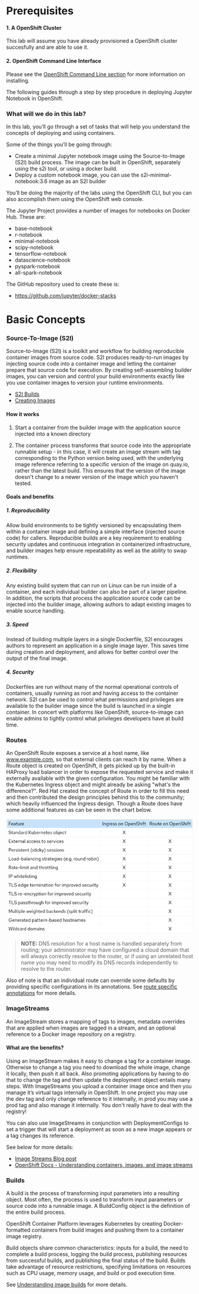 # Prerequisites

#### 1. A OpenShift Cluster
This lab will assume you have already provisioned a OpenShift cluster succesfully and are able to use it.  

#### 2. OpenShift Command Line Interface
Please see the [OpenShift Command Line section](https://docs.openshift.com/container-platform/4.10/cli_reference/openshift_cli/getting-started-cli.html) for more information on installing.

The following guides through a step by step procedure in deploying Jupyter Notebook in OpenShift.

### What will we do in this lab?
In this lab, you’ll go through a set of tasks that will help you understand the concepts of deploying and using containers.

Some of the things you’ll be going through:

- Create a minimal Jupyter notebook image using the Source-to-Image (S2I) build process. The image can be built in OpenShift, separately using the s2i tool, or using a docker build.
- Deploy a custom notebook image, you can use the s2i-minimal-notebook:3.6 image as an S2I builder

You’ll be doing the majority of the labs using the OpenShift CLI, but you can also accomplish them using the OpenShift web console.

The Jupyter Project provides a number of images for notebooks on Docker Hub. These are:

* base-notebook
* r-notebook
* minimal-notebook
* scipy-notebook
* tensorflow-notebook
* datascience-notebook
* pyspark-notebook
* all-spark-notebook

The GitHub repository used to create these is:

* https://github.com/jupyter/docker-stacks

# Basic Concepts

### Source-To-Image (S2I)

Source-to-Image (S2I) is a toolkit and workflow for building reproducible container images from source code. S2I produces ready-to-run images by injecting source code into a container image and letting the container prepare that source code for execution. By creating self-assembling builder images, you can version and control your build environments exactly like you use container images to version your runtime environments.

  * [S2I Builds](https://github.com/openshift/source-to-image)
  * [Creating Images](https://docs.openshift.com/container-platform/4.10/openshift_images/create-images.html)

#### How it works

1. Start a container from the builder image with the application source injected into a known directory

1. The container process transforms that source code into the appropriate runnable setup - in this case, it will create an image stream with tag corresponding to the Python version being used, with the underlying image reference referring to a specific version of the image on quay.io, rather than the latest build. This ensures that the version of the image doesn't change to a newer version of the image which you haven't tested.


#### Goals and benefits

##### 1. Reproducibility
Allow build environments to be tightly versioned by encapsulating them within a container image and defining a simple interface (injected source code) for callers. Reproducible builds are a key requirement to enabling security updates and continuous integration in containerized infrastructure, and builder images help ensure repeatability as well as the ability to swap runtimes.

##### 2. Flexibility
Any existing build system that can run on Linux can be run inside of a container, and each individual builder can also be part of a larger pipeline. In addition, the scripts that process the application source code can be injected into the builder image, allowing authors to adapt existing images to enable source handling.

##### 3. Speed
Instead of building multiple layers in a single Dockerfile, S2I encourages authors to represent an application in a single image layer. This saves time during creation and deployment, and allows for better control over the output of the final image.

##### 4. Security
Dockerfiles are run without many of the normal operational controls of containers, usually running as root and having access to the container network. S2I can be used to control what permissions and privileges are available to the builder image since the build is launched in a single container. In concert with platforms like OpenShift, source-to-image can enable admins to tightly control what privileges developers have at build time.

### Routes
An OpenShift Route exposes a service at a host name, like www.example.com, so that external clients can reach it by name. When a Route object is created on OpenShift, it gets picked up by the built-in HAProxy load balancer in order to expose the requested service and make it externally available with the given configuration. You might be familiar with the Kubernetes Ingress object and might already be asking "what's the difference?". Red Hat created the concept of Route in order to fill this need and then contributed the design principles behind this to the community; which heavily influenced the Ingress design.  Though a Route does have some additional features as can be seen in the chart below.

![routes vs ingress](/docs/images/1-routes_vs_ingress.png)

> **NOTE:** DNS resolution for a host name is handled separately from routing; your administrator may have configured a cloud domain that will always correctly resolve to the router, or if using an unrelated host name you may need to modify its DNS records independently to resolve to the router.

Also of note is that an individual route can override some defaults by providing specific configurations in its annotations.  See [route specific annotations](https://docs.openshift.com/container-platform/4.10/networking/routes/route-configuration.html#nw-route-specific-annotations_route-configuration) for more details.

### ImageStreams
An ImageStream stores a mapping of tags to images, metadata overrides that are applied when images are tagged in a stream, and an optional reference to a Docker image repository on a registry.


#### What are the benefits? 
Using an ImageStream makes it easy to change a tag for a container image.  Otherwise to change a tag you need to download the whole image, change it locally, then push it all back. Also promoting applications by having to do that to change the tag and then update the deployment object entails many steps.  With ImageStreams you upload a container image once and then you manage it’s virtual tags internally in OpenShift.  In one project you may use the dev tag and only change reference to it internally, in prod you may use a prod tag and also manage it internally. You don't really have to deal with the registry!

You can also use ImageStreams in conjunction with DeploymentConfigs to set a trigger that will start a deployment as soon as a new image appears or a tag changes its reference.

See below for more details: 

* [Image Streams Blog post](https://blog.openshift.com/image-streams-faq/)
* [OpenShift Docs - Understanding containers, images, and image streams](https://docs.openshift.com/container-platform/4.10/openshift_images/images-understand.html)



### Builds
A build is the process of transforming input parameters into a resulting object. Most often, the process is used to transform input parameters or source code into a runnable image. A BuildConfig object is the definition of the entire build process.

OpenShift Container Platform leverages Kubernetes by creating Docker-formatted containers from build images and pushing them to a container image registry.

Build objects share common characteristics: inputs for a build, the need to complete a build process, logging the build process, publishing resources from successful builds, and publishing the final status of the build. Builds take advantage of resource restrictions, specifying limitations on resources such as CPU usage, memory usage, and build or pod execution time.

See [Understanding image builds](https://docs.openshift.com/container-platform/4.10/cicd/builds/understanding-image-builds.html) for more details.
